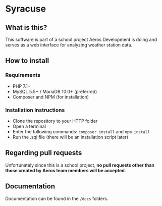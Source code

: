 # Syracuse

## What is this?
This software is part of a school project Aeros Development is doing and serves as a web interface for analyzing weather station data.

## How to install
### Requirements
* PHP 7.1+
* MySQL 5.5+ / MariaDB 10.0+ (preferred)
* Composer and NPM (for installation)

### Installation instructions
* Clone the repository to your HTTP folder
* Open a terminal
* Enter the following commands: ``composer install`` and ``npm install``
* Run the .sql file (there will be an installation script later)

## Regarding pull requests
Unfortunately since this is a school project, **no pull requests other than those created by Aeros team members will be accepted**.

## Documentation
Documentation can be found in the ``/docs`` folders.